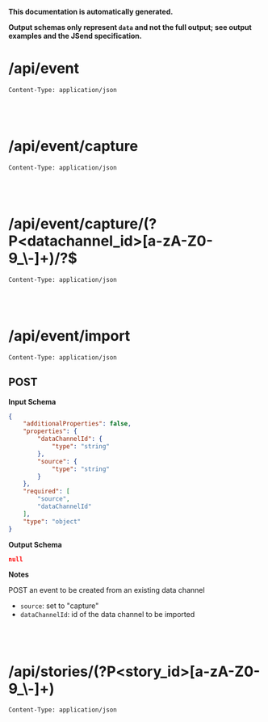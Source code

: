 **This documentation is automatically generated.**

**Output schemas only represent `data` and not the full output; see output examples and the JSend specification.**

# /api/event

    Content-Type: application/json



<br>
<br>

# /api/event/capture

    Content-Type: application/json



<br>
<br>

# /api/event/capture/\(?P\<datachannel\_id\>\[a\-zA\-Z0\-9\_\\\-\]\+\)/?$

    Content-Type: application/json



<br>
<br>

# /api/event/import

    Content-Type: application/json

## POST


**Input Schema**
```json
{
    "additionalProperties": false,
    "properties": {
        "dataChannelId": {
            "type": "string"
        },
        "source": {
            "type": "string"
        }
    },
    "required": [
        "source",
        "dataChannelId"
    ],
    "type": "object"
}
```



**Output Schema**
```json
null
```



**Notes**

POST an event to be created from an existing data channel

* `source`: set to "capture"
* `dataChannelId`: id of the data channel to be imported



<br>
<br>

# /api/stories/\(?P\<story\_id\>\[a\-zA\-Z0\-9\_\\\-\]\+\)

    Content-Type: application/json


